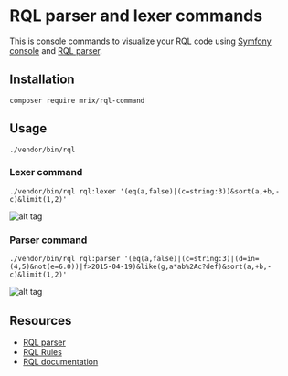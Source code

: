 RQL parser and lexer commands
=============================

This is console commands to visualize your RQL code
using [Symfony console](https://github.com/symfony/Console) and [RQL parser](https://github.com/mrix/rql-parser).


Installation
------------

```
composer require mrix/rql-command
```


Usage
-----

```
./vendor/bin/rql
```


### Lexer command ###

```
./vendor/bin/rql rql:lexer '(eq(a,false)|(c=string:3))&sort(a,+b,-c)&limit(1,2)'
```

![alt tag](https://raw.githubusercontent.com/mrix/rql-command/master/resources/example-lexer.png)


### Parser command ###

```
./vendor/bin/rql rql:parser '(eq(a,false)|(c=string:3)|(d=in=(4,5)&not(e=6.0))|f>2015-04-19)&like(g,a*ab%2Ac?def)&sort(a,+b,-c)&limit(1,2)'
```

![alt tag](https://raw.githubusercontent.com/mrix/rql-command/master/resources/example-parser.png)


Resources
---------
 * [RQL parser](https://github.com/mrix/rql-parser)
 * [RQL Rules](https://github.com/persvr/rql)
 * [RQL documentation](https://doc.apsstandard.org/2.1/spec/rql)